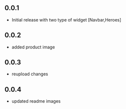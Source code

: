 ## 0.0.1

* Initial release with two type of widget [Navbar,Heroes]

## 0.0.2

* added product image

## 0.0.3

* reupload changes
  
## 0.0.4

* updated readme images